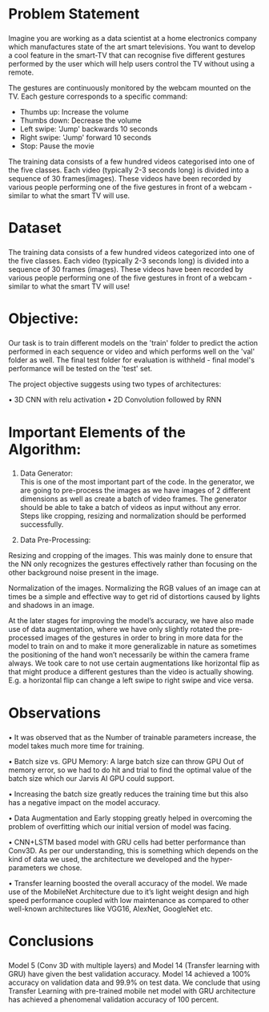 # Problem Statement

###
Imagine you are working as a data scientist at a home electronics company which manufactures state of the art smart televisions. You want to develop a cool feature in the smart-TV that can recognise five different gestures performed by the user which will help users control the TV without using a remote. 

The gestures are continuously monitored by the webcam mounted on the TV. Each gesture corresponds to a specific command:

- Thumbs up:  Increase the volume
- Thumbs down: Decrease the volume
- Left swipe: 'Jump' backwards 10 seconds
- Right swipe: 'Jump' forward 10 seconds  
- Stop: Pause the movie
 
The training data consists of a few hundred videos categorised into one of the five classes. Each video (typically 2-3 seconds long) is divided into a sequence of 30 frames(images). These videos have been recorded by various people performing one of the five gestures in front of a webcam - similar to what the smart TV will use. 
###

# Dataset

###
The training data consists of a few hundred videos categorized into one of the five classes. Each video (typically 2-3 seconds long) is divided into a sequence of 30 frames (images). These videos have been recorded by various people performing one of the five gestures in front of a webcam - similar to what the smart TV will use!
###

# Objective: 

###
Our task is to train different models on the 'train' folder to predict the action performed in each sequence or video and which performs well on the 'val' folder as well. The final test folder for evaluation is withheld - final model's performance will be tested on the 'test' set.

The project objective suggests using two types of architectures:

•	3D CNN with relu activation
•	2D Convolution followed by RNN
###

# Important Elements of the Algorithm:

###
1.	Data Generator:  
This is one of the most important part of the code. In the generator, we are going to pre-process the images as we have images of 2 different dimensions as well as create a batch of video frames. The generator should be able to take a batch of videos as input without any error. Steps like cropping, resizing and normalization should be performed successfully.

2.	Data Pre-Processing: 

Resizing and cropping of the images. This was mainly done to ensure that the NN only recognizes the gestures effectively rather than focusing on the other background noise present in the image.

Normalization of the images. Normalizing the RGB values of an image can at times be a simple and effective way to get rid of distortions caused by lights and shadows in an image.

At the later stages for improving the model’s accuracy, we have also made use of data augmentation, where we have only slightly rotated the pre-processed images of the gestures in order to bring in more data for the model to train on and to make it more generalizable in nature as sometimes the positioning of the hand won’t necessarily be within the camera frame always. We took care to not use certain augmentations like horizontal flip as that might produce a different gestures than the video is actually showing. E.g. a horizontal flip can change a left swipe to right swipe and vice versa.
###

# Observations

###
•	It was observed that as the Number of trainable parameters increase, the model takes much more time for training.

•	Batch size vs. GPU Memory:  A large batch size can throw GPU Out of memory error, so we had to do hit and trial to find the optimal value of the batch size which our  Jarvis AI GPU could support.

•	Increasing the batch size greatly reduces the training time but this also has a negative impact on the model accuracy. 

•	Data Augmentation and Early stopping greatly helped in overcoming the problem of overfitting which our initial version of model was facing. 

•	CNN+LSTM based model with GRU cells had better performance than Conv3D. As per our understanding, this is something which depends on the kind of data we used, the architecture we developed and the hyper-parameters we chose.

•	Transfer learning boosted the overall accuracy of the model. We made use of the MobileNet Architecture due to it’s light weight design and high speed performance coupled with low maintenance as compared to other well-known architectures like VGG16, AlexNet, GoogleNet etc. 
###

# Conclusions

###
Model 5 (Conv 3D with multiple layers) and Model 14 (Transfer learning with GRU) have given the best validation accuracy. Model 14 achieved a 100% accuracy on validation data and 99.9% on test data. We conclude that using Transfer Learning with pre-trained mobile net model with GRU architecture has achieved a phenomenal validation accuracy of 100 percent.
###




